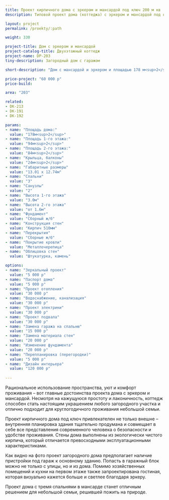 ```yaml
---
title: Проект кирпичного дома с эркером и мансардой под ключ 200 м кв
description: Типовой проект дома (коттеджа) с эркером и мансардой под ключ, из кирпича, газобетона или пеноблоков. Площадь&#58; 203 м.кв.

layout: project
permalink: /proekty/:path

weight: 330

project-title: Дом с эркером и мансардой
project-catalog-title: Двухэтажный коттедж
project-name: DP-203
tiny-description: Загородный дом с гаражом

short-description: "Дом с мансардой и эркером и площадью 178 м<sup>2</sup> подойдет для небольшой семьи. Интересно продуманы многогранные пространства: на первом этаже его занимает уютная гостиная с камином, а на втором – балкон, примыкающий к одной из просторных спален. Две спальни с балконом – явление редкое, но имеет неоспоримые преимущества. Именно в этих помещениях коттеджа так важно хорошее освещение и свежий воздух."

price-project: "60 000 р"
price-build:

area: "203"

related:
- DK-213
- DK-191
- DK-192

params:
- name: "Площадь дома:"
  value: "178м<sup>2</sup>"
- name: "Площадь 1-го этажа:"
  value: "94м<sup>2</sup>"
- name: "Площадь 2-го этажа:"
  value: "84м<sup>2</sup>"
- name: "Крыльца, балконы"
  value: "24м<sup>2</sup>"
- name: "Габаритные размеры"
  value: "13.01 x 12.74м"
- name: "Спальни"
  value: "3"
- name: "Санузлы"
  value: "2"
- name: "Высота 1-го этажа"
  value: "3.0м"
- name: "Высота 2-го этажа"
  value: "от 1.6м"
- name: "Фундамент"
  value: "Сборный ж/б"
- name: "Конструкция стен"
  value: "Кирпич 510мм"
- name: "Перекрытия"
  value: "Сборные ж/б"
- name: "Покрытие кровли"
  value: "Металлочерепица"
- name: "Облицовка стен"
  value: "Штукатурка, камень"

options:
- name: "Зеркальный проект"
  value: "5 000 р"
- name: "Паспорт дома"
  value: "5 000 р"
- name: "Проект отопления"
  value: "30 000 р"
- name: "Водоснабжение, канализация"
  value: "30 000 р"
- name: "Проект электрики"
  value: "30 000 р"
- name: "Проект подвала"
  value: "30 000 р"
- name: "Замена гаража на спальню"
  value: "15 000 р"
- name: "Замена материала стен"
  value: "20 000 р"
- name: "Изменение фундамента"
  value: "20 000 р"
- name: "Перепланировка (перегородки)"
  value: "5 000 р"
- name: "Дизайн интерьера"
  value: "120 000 р"
  
---
```

Рациональное использование пространства, уют и комфорт проживания – вот главные достоинства проекта дома с эркером и мансардой. Несмотря на кажущуюся простоту и лаконичность, коттедж способен стать настоящим украшением любого загородного участка и отлично подходит для круглогодичного проживания небольшой семьи.

Проект кирпичного дома под ключ привлекателен не только внешне – внутренняя планировка здания тщательно продумана и совмещает в себе все представления современного человека о безопасности и удобстве проживания. Стены дома выполнены из экологически чистого кирпича, который отличается превосходными эксплуатационными характеристиками.

Как видно на фото проект загородного дома предполагает наличие пристройки под гараж к основному зданию. Попасть в гаражный блок можно не только с улицы, но и из дома. Помимо хозяйственных помещений и кухни на первом этаже также запроектирована гостиная, которая визуально кажется больше и светлее благодаря эркеру.

Проект дома с тремя спальнями в мансарде станет отличным решением для небольшой семьи, решившей пожить на природе.